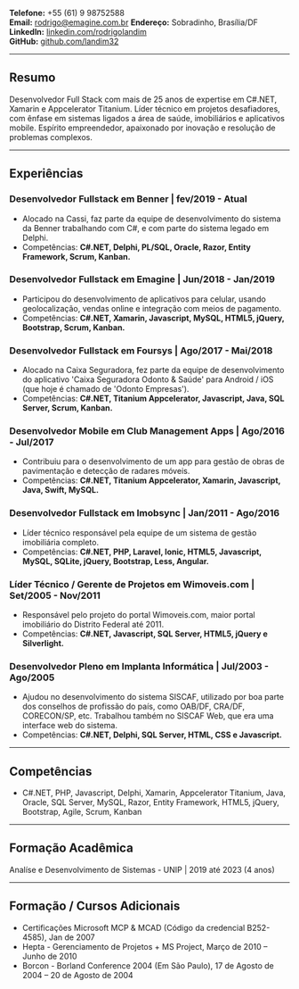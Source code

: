 **Telefone:** +55 (61) 9 98752588  
**Email:** rodrigo@emagine.com.br
**Endereço:** Sobradinho, Brasília/DF  
**LinkedIn:** [linkedin.com/rodrigolandim](linkedin.com/rodrigolandim)  
**GitHub:** [github.com/landim32](github.com/landim32) 

---

## Resumo
Desenvolvedor Full Stack com mais de 25 anos de expertise em C#.NET, Xamarin e Appcelerator Titanium. Líder técnico em projetos desafiadores, com ênfase em sistemas ligados a área de saúde, imobiliários e aplicativos mobile. Espírito empreendedor, apaixonado por inovação e resolução de problemas complexos.

---

## Experiências

### Desenvolvedor Fullstack em Benner | fev/2019 - Atual
- Alocado na Cassi, faz parte da equipe de desenvolvimento do sistema da Benner trabalhando com C#, e com parte do sistema legado em Delphi.
- Competências: **C#.NET, Delphi, PL/SQL, Oracle, Razor, Entity Framework, Scrum, Kanban.**

### Desenvolvedor Fullstack em Emagine | Jun/2018 - Jan/2019
- Participou do desenvolvimento de aplicativos para celular, usando geolocalização, vendas online e integração com meios de pagamento.
- Competências: **C#.NET, Xamarin, Javascript, MySQL, HTML5, jQuery, Bootstrap, Scrum, Kanban.**

### Desenvolvedor Fullstack em Foursys | Ago/2017 - Mai/2018
- Alocado na Caixa Seguradora, fez parte da equipe de desenvolvimento do aplicativo 'Caixa Seguradora Odonto & Saúde' para Android / iOS (que hoje é chamado de 'Odonto Empresas').
- Competências: **C#.NET, Titanium Appcelerator, Javascript, Java, SQL Server, Scrum, Kanban.**

### Desenvolvedor Mobile em Club Management Apps | Ago/2016 - Jul/2017
- Contribuiu para o desenvolvimento de um app para gestão de obras de pavimentação e detecção de radares móveis.
- Competências: **C#.NET, Titanium Appcelerator, Xamarin, Javascript, Java, Swift, MySQL.**

### Desenvolvedor Fullstack em Imobsync | Jan/2011 - Ago/2016
- Líder técnico responsável pela equipe de um sistema de gestão imobiliária completo.
- Competências: **C#.NET, PHP, Laravel, Ionic, HTML5, Javascript, MySQL, SQLite, jQuery, Bootstrap, Less, Angular.**

### Líder Técnico / Gerente de Projetos em Wimoveis.com | Set/2005 - Nov/2011
- Responsável pelo projeto do portal Wimoveis.com, maior portal imobiliário do Distrito Federal até 2011. 
- Competências: **C#.NET, Javascript, SQL Server, HTML5, jQuery e Silverlight.**

### Desenvolvedor Pleno em Implanta Informática | Jul/2003 - Ago/2005
- Ajudou no desenvolvimento do sistema SISCAF, utilizado por boa parte dos conselhos de profissão do país, como OAB/DF, CRA/DF, CORECON/SP, etc. Trabalhou também no SISCAF Web, que era uma interface web do sistema.
- Competências: **C#.NET, Delphi, SQL Server, HTML, CSS e Javascript.**

---

## Competências
- C#.NET, PHP, Javascript, Delphi, Xamarin, Appcelerator Titanium, Java, Oracle, SQL Server, MySQL, Razor, Entity Framework, HTML5, jQuery, Bootstrap, Agile, Scrum, Kanban

---

## Formação Acadêmica
Analíse e Desenvolvimento de Sistemas - UNIP | 2019 até 2023 (4 anos)

---

## Formação / Cursos Adicionais
- Certificações Microsoft MCP & MCAD (Código da credencial B252-4585), Jan de 2007
- Hepta - Gerenciamento de Projetos + MS Project, Março de 2010 – Junho de 2010
- Borcon - Borland Conference 2004 (Em São Paulo), 17 de Agosto de 2004 – 20 de Agosto de 2004
